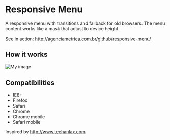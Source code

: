 Responsive Menu
===============

A responsive menu with transitions and fallback for old browsers.
The menu content works like a mask that adjust to device height.

See in action: http://agenciametrica.com.br/github/responsive-menu/


How it works
------------
![My image](http://agenciametrica.com.br/github/responsive-menu/screencast.gif)


Compatibilities
---------------
 - IE8+
 - Firefox
 - Safari
 - Chrome
 - Chrome mobile
 - Safari mobile


Inspired by http://www.teehanlax.com
